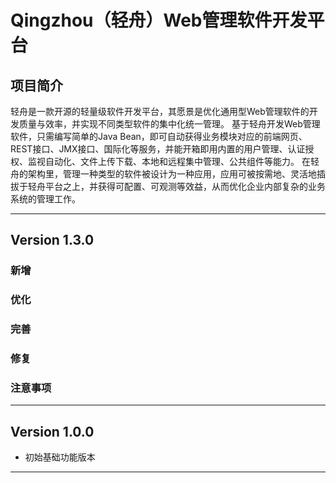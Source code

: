 # Qingzhou（轻舟）Web管理软件开发平台

## 项目简介

轻舟是一款开源的轻量级软件开发平台，其愿景是优化通用型Web管理软件的开发质量与效率，并实现不同类型软件的集中化统一管理。
基于轻舟开发Web管理软件，只需编写简单的Java
Bean，即可自动获得业务模块对应的前端网页、REST接口、JMX接口、国际化等服务，并能开箱即用内置的用户管理、认证授权、监视自动化、文件上传下载、本地和远程集中管理、公共组件等能力。
在轻舟的架构里，管理一种类型的软件被设计为一种应用，应用可被按需地、灵活地插拔于轻舟平台之上，并获得可配置、可观测等效益，从而优化企业内部复杂的业务系统的管理工作。

---

## Version 1.3.0

### 新增

### 优化

### 完善

### 修复

### 注意事项

---

## Version 1.0.0

- 初始基础功能版本

---

